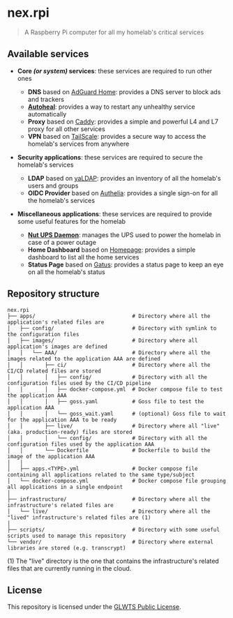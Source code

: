 # nex.rpi

> A Raspberry Pi computer for all my homelab's critical services

## Available services

- **Core _(or system)_ services**: these services are required to run other ones

  - **DNS** based on [AdGuard Home](https://adguard.com/en/adguard-home/overview.html): provides a DNS server to block ads and trackers
  - **[Autoheal](https://github.com/willfarrell/docker-autoheal)**: provides a way to restart any unhealthy service automatically
  - **Proxy** based on [Caddy](https://caddyserver.com/): provides a simple and powerful L4 and L7 proxy for all other services
  - **VPN** based on [TailScale](https://tailscale.com/): provides a secure way to access the homelab's services from anywhere

- **Security applications**: these services are required to secure the homelab's services

  - **LDAP** based on [yaLDAP](https://github.com/chezmoi-sh/yaldap): provides an inventory of all the homelab's users and groups
  - **OIDC Provider** based on [Authelia](https://www.authelia.com/): provides a single sign-on for all the homelab's services

- **Miscellaneous applications**: these services are required to provide some useful features for the homelab
  - **[Nut UPS Daemon](https://networkupstools.org/)**: manages the UPS used to power the homelab in case of a power outage
  - **Home Dashboard** based on [Homepage](https://gethomepage.io/): provides a simple dashboard to list all the home services
  - **Status Page** based on [Gatus](https://github.com/TwiN/gatus): provides a status page to keep an eye on all the homelab's status

## Repository structure

```plaintext
nex.rpi
├── apps/                               # Directory where all the application's related files are
│   ├── config/                         # Directory with symlink to the configuration files
│   ├── images/                         # Directory where all application's images are defined
│   │   └── AAA/                        # Directory where all the images related to the application AAA are defined
│   │       ├── ci/                     # Directory where all the CI/CD related files are stored
│   │       │   ├── config/             # Directory with all the configuration files used by the CI/CD pipeline
│   │       │   ├── docker-compose.yml  # Docker compose file to test the application AAA
│   │       │   ├── goss.yaml           # Goss file to test the application AAA
│   │       │   └── goss_wait.yaml      # (optional) Goss file to wait for the application AAA to be ready
│   │       ├── live/                   # Directory where all "live" (aka. production-ready) files are stored
│   │       │   └── config/             # Directory with all the configuration files used by the application AAA
│   │       └── Dockerfile              # Dockerfile to build the image of the application AAA
│   │
│   ├── apps.<TYPE>.yml                 # Docker compose file containing all applications related to the same type/subject
│   └── docker-compose.yml              # Docker compose file grouping all applications in a single endpoint
│
├── infrastructure/                     # Directory where all the infrastructure's related files are
│   └── live/                           # Directory where all the "lived" infrastructure's related files are (1)
│
├── scripts/                            # Directory with some useful scripts used to manage this repository
└── vendor/                             # Directory where external libraries are stored (e.g. transcrypt)
```

(1) The "live" directory is the one that contains the infrastructure's related files that are currently running in the cloud.

## License

This repository is licensed under the [GLWTS Public License](LICENSE).
